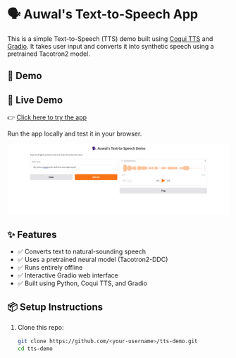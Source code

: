 # 🗣️ Auwal's Text-to-Speech App

This is a simple Text-to-Speech (TTS) demo built using [Coqui TTS](https://github.com/coqui-ai/TTS) and [Gradio](https://www.gradio.app/). It takes user input and converts it into synthetic speech using a pretrained Tacotron2 model.

## 🚀 Demo
## 🔗 Live Demo

👉 [Click here to try the app](https://huggingface.co/spaces/mrAhmad47/tts-demo)

Run the app locally and test it in your browser.

![TTS Demo Screenshot](./screenshot.png)

## ✨ Features

- ✅ Converts text to natural-sounding speech
- ✅ Uses a pretrained neural model (Tacotron2-DDC)
- ✅ Runs entirely offline
- ✅ Interactive Gradio web interface
- ✅ Built using Python, Coqui TTS, and Gradio

## 📦 Setup Instructions

1. Clone this repo:
   ```bash
   git clone https://github.com/<your-username>/tts-demo.git
   cd tts-demo

